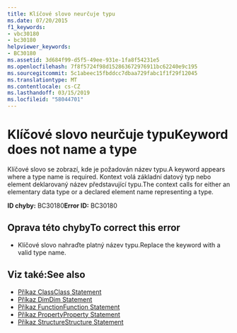 ```yaml
---
title: Klíčové slovo neurčuje typu
ms.date: 07/20/2015
f1_keywords:
- vbc30180
- bc30180
helpviewer_keywords:
- BC30180
ms.assetid: 3d684f99-d5f5-49ee-931e-1fa8f54231e5
ms.openlocfilehash: 7f8f5724f98d152863672976911bc62240e9c195
ms.sourcegitcommit: 5c1abeec15fbddcc7dbaa729fabc1f1f29f12045
ms.translationtype: MT
ms.contentlocale: cs-CZ
ms.lasthandoff: 03/15/2019
ms.locfileid: "58044701"
---
```

# <a name="keyword-does-not-name-a-type"></a><span data-ttu-id="47c05-102">Klíčové slovo neurčuje typu</span><span class="sxs-lookup"><span data-stu-id="47c05-102">Keyword does not name a type</span></span>
<span data-ttu-id="47c05-103">Klíčové slovo se zobrazí, kde je požadován název typu.</span><span class="sxs-lookup"><span data-stu-id="47c05-103">A keyword appears where a type name is required.</span></span> <span data-ttu-id="47c05-104">Kontext volá základní datový typ nebo element deklarovaný název představující typu.</span><span class="sxs-lookup"><span data-stu-id="47c05-104">The context calls for either an elementary data type or a declared element name representing a type.</span></span>  
  
 <span data-ttu-id="47c05-105">**ID chyby:** BC30180</span><span class="sxs-lookup"><span data-stu-id="47c05-105">**Error ID:** BC30180</span></span>  
  
## <a name="to-correct-this-error"></a><span data-ttu-id="47c05-106">Oprava této chyby</span><span class="sxs-lookup"><span data-stu-id="47c05-106">To correct this error</span></span>  
  
-   <span data-ttu-id="47c05-107">Klíčové slovo nahraďte platný název typu.</span><span class="sxs-lookup"><span data-stu-id="47c05-107">Replace the keyword with a valid type name.</span></span>  
  
## <a name="see-also"></a><span data-ttu-id="47c05-108">Viz také:</span><span class="sxs-lookup"><span data-stu-id="47c05-108">See also</span></span>

- [<span data-ttu-id="47c05-109">Příkaz Class</span><span class="sxs-lookup"><span data-stu-id="47c05-109">Class Statement</span></span>](../../visual-basic/language-reference/statements/class-statement.md)
- [<span data-ttu-id="47c05-110">Příkaz Dim</span><span class="sxs-lookup"><span data-stu-id="47c05-110">Dim Statement</span></span>](../../visual-basic/language-reference/statements/dim-statement.md)
- [<span data-ttu-id="47c05-111">Příkaz Function</span><span class="sxs-lookup"><span data-stu-id="47c05-111">Function Statement</span></span>](../../visual-basic/language-reference/statements/function-statement.md)
- [<span data-ttu-id="47c05-112">Příkaz Property</span><span class="sxs-lookup"><span data-stu-id="47c05-112">Property Statement</span></span>](../../visual-basic/language-reference/statements/property-statement.md)
- [<span data-ttu-id="47c05-113">Příkaz Structure</span><span class="sxs-lookup"><span data-stu-id="47c05-113">Structure Statement</span></span>](../../visual-basic/language-reference/statements/structure-statement.md)
